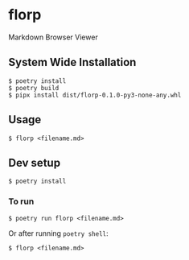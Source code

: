 # florp

Markdown Browser Viewer

## System Wide Installation

```
$ poetry install
$ poetry build
$ pipx install dist/florp-0.1.0-py3-none-any.whl
```

## Usage

```
$ florp <filename.md>
```

## Dev setup

```
$ poetry install
```

### To run
```
$ poetry run florp <filename.md>
```
Or after running `poetry shell`:
```
$ florp <filename.md>
```
